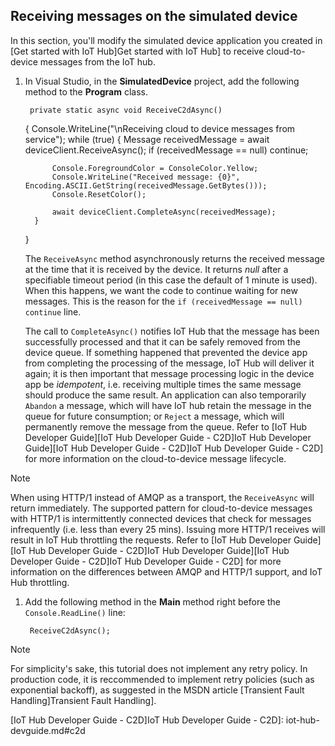 ## Receiving messages on the simulated device
In this section, you'll modify the simulated device application you created in [Get started with IoT Hub]Get started with IoT Hub] to receive cloud-to-device messages from the IoT hub.

1. In Visual Studio, in the **SimulatedDevice** project, add the following method to the **Program** class.

        private static async void ReceiveC2dAsync()
     {
         Console.WriteLine("\nReceiving cloud to device messages from service");
         while (true)
         {
             Message receivedMessage = await deviceClient.ReceiveAsync();
             if (receivedMessage == null) continue;

             Console.ForegroundColor = ConsoleColor.Yellow;
             Console.WriteLine("Received message: {0}", Encoding.ASCII.GetString(receivedMessage.GetBytes()));
             Console.ResetColor();

             await deviceClient.CompleteAsync(receivedMessage);
         }
     }

    The `ReceiveAsync` method asynchronously returns the received message at the time that it is received by the device. It returns *null* after a specifiable timeout period (in this case the default of 1 minute is used). When this happens, we want the code to continue waiting for new messages. This is the reason for the `if (receivedMessage == null) continue` line.

    The call to `CompleteAsync()` notifies IoT Hub that the message has been successfully processed and that it can be safely removed from the device queue. If something happened that prevented the device app from completing the processing of the message, IoT Hub will deliver it again; it is then important that message processing logic in the device app be *idempotent*, i.e. receiving multiple times the same message should produce the same result. An application can also temporarily `Abandon` a message, which will have IoT hub retain the message in the queue for future consumption; or `Reject` a message, which will permanently remove the message from the queue. Refer to [IoT Hub Developer Guide][IoT Hub Developer Guide - C2D]IoT Hub Developer Guide][IoT Hub Developer Guide - C2D]IoT Hub Developer Guide - C2D] for more information on the cloud-to-device message lifecycle.


> [!NOTE]
> When using HTTP/1 instead of AMQP as a transport, the `ReceiveAsync` will return immediately. The supported pattern for cloud-to-device messages with HTTP/1 is intermittently connected devices that check for messages infrequently (i.e. less than every 25 mins). Issuing more HTTP/1 receives will result in IoT Hub throttling the requests. Refer to [IoT Hub Developer Guide][IoT Hub Developer Guide - C2D]IoT Hub Developer Guide][IoT Hub Developer Guide - C2D]IoT Hub Developer Guide - C2D] for more information on the differences between AMQP and HTTP/1 support, and IoT Hub throttling.
> 
> 
1. Add the following method in the **Main** method right before the `Console.ReadLine()` line:

        ReceiveC2dAsync();


> [!NOTE]
> For simplicity's sake, this tutorial does not implement any retry policy. In production code, it is reccommended to implement retry policies (such as exponential backoff), as suggested in the MSDN article [Transient Fault Handling]Transient Fault Handling].
> 
> 
<!-- Links -->
[IoT Hub Developer Guide - C2D]IoT Hub Developer Guide - C2D]: iot-hub-devguide.md#c2d

<!-- Images -->
